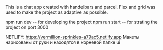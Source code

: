 This is a chat app created with handelbars and parcel.
Flex and grid was used to make the project as adaptive as possible.

npm run dev -- for developing the project
npm run start -- for strating the project on port 3000

NETLIFY: https://vermillion-sprinkles-a79ac5.netlify.app
Макеты нарисованы от руки и находятся в корневой папке ui
